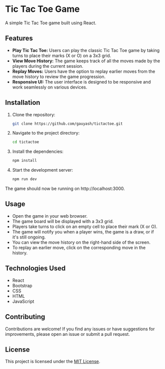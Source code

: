 # Tic Tac Toe Game

A simple Tic Tac Toe game built using React.

## Features

- **Play Tic Tac Toe:** Users can play the classic Tic Tac Toe game by taking turns to place their marks (X or O) on a 3x3 grid.
- **View Move History:** The game keeps track of all the moves made by the players during the current session.
- **Replay Moves:** Users have the option to replay earlier moves from the move history to review the game progression.
- **Responsive UI:** The user interface is designed to be responsive and work seamlessly on various devices.

## Installation

1. Clone the repository:

   ```bash
   git clone https://github.com/gauyash/tictactoe.git


2. Navigate to the project directory:

    ```bash
    cd tictactoe

3. Install the dependencies:

    ```bash
    npm install


4. Start the development server:

    ```bash
    npm run dev

The game should now be running on http://localhost:3000.



## Usage

- Open the game in your web browser.
- The game board will be displayed with a 3x3 grid.
- Players take turns to click on an empty cell to place their mark (X or O).
- The game will notify you when a player wins, the game is a draw, or if it's still ongoing.
- You can view the move history on the right-hand side of the screen.
- To replay an earlier move, click on the corresponding move in the history.

## Technologies Used

- React
- Bootstrap
- CSS
- HTML
- JavaScript

## Contributing
Contributions are welcome! If you find any issues or have suggestions for improvements, please open an issue or submit a pull request.

## License
This project is licensed under the [MIT License](LICENSE).
